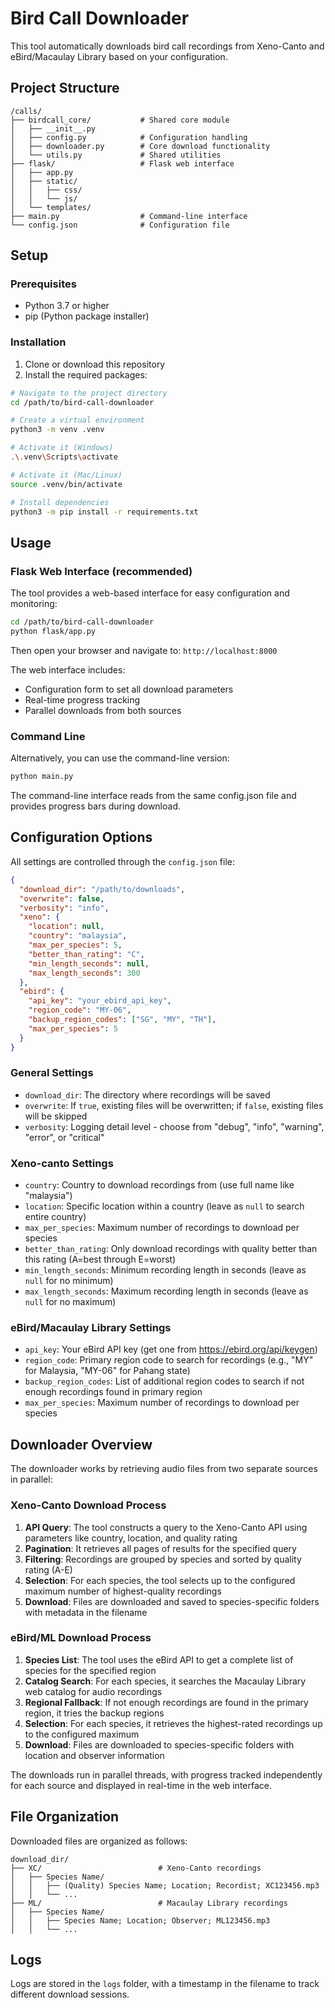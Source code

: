 # Bird Call Downloader

This tool automatically downloads bird call recordings from Xeno-Canto and eBird/Macaulay Library based on your configuration.

## Project Structure

```
/calls/
├── birdcall_core/           # Shared core module
│   ├── __init__.py
│   ├── config.py            # Configuration handling
│   ├── downloader.py        # Core download functionality
│   └── utils.py             # Shared utilities
├── flask/                   # Flask web interface
│   ├── app.py
│   ├── static/
│   │   ├── css/
│   │   └── js/
│   └── templates/
├── main.py                  # Command-line interface
└── config.json              # Configuration file
```

## Setup

### Prerequisites
- Python 3.7 or higher
- pip (Python package installer)

### Installation

1. Clone or download this repository
2. Install the required packages:

```bash
# Navigate to the project directory
cd /path/to/bird-call-downloader

# Create a virtual environment
python3 -m venv .venv

# Activate it (Windows)
.\.venv\Scripts\activate

# Activate it (Mac/Linux)
source .venv/bin/activate

# Install dependencies
python3 -m pip install -r requirements.txt
```

## Usage

### Flask Web Interface (recommended)

The tool provides a web-based interface for easy configuration and monitoring:

```bash
cd /path/to/bird-call-downloader
python flask/app.py
```

Then open your browser and navigate to: `http://localhost:8000`

The web interface includes:
- Configuration form to set all download parameters
- Real-time progress tracking
- Parallel downloads from both sources

### Command Line

Alternatively, you can use the command-line version:

```bash
python main.py
```

The command-line interface reads from the same config.json file and provides progress bars during download.

## Configuration Options

All settings are controlled through the `config.json` file:

```json
{
  "download_dir": "/path/to/downloads",
  "overwrite": false,
  "verbosity": "info",
  "xeno": {
    "location": null,
    "country": "malaysia",
    "max_per_species": 5,
    "better_than_rating": "C",
    "min_length_seconds": null,
    "max_length_seconds": 300
  },
  "ebird": {
    "api_key": "your_ebird_api_key",
    "region_code": "MY-06",
    "backup_region_codes": ["SG", "MY", "TH"],
    "max_per_species": 5
  }
}
```

### General Settings

- `download_dir`: The directory where recordings will be saved
- `overwrite`: If `true`, existing files will be overwritten; if `false`, existing files will be skipped
- `verbosity`: Logging detail level - choose from "debug", "info", "warning", "error", or "critical"

### Xeno-canto Settings

- `country`: Country to download recordings from (use full name like "malaysia")
- `location`: Specific location within a country (leave as `null` to search entire country)
- `max_per_species`: Maximum number of recordings to download per species
- `better_than_rating`: Only download recordings with quality better than this rating (A=best through E=worst)
- `min_length_seconds`: Minimum recording length in seconds (leave as `null` for no minimum)
- `max_length_seconds`: Maximum recording length in seconds (leave as `null` for no maximum)

### eBird/Macaulay Library Settings

- `api_key`: Your eBird API key (get one from https://ebird.org/api/keygen)
- `region_code`: Primary region code to search for recordings (e.g., "MY" for Malaysia, "MY-06" for Pahang state)
- `backup_region_codes`: List of additional region codes to search if not enough recordings found in primary region
- `max_per_species`: Maximum number of recordings to download per species

## Downloader Overview

The downloader works by retrieving audio files from two separate sources in parallel:

### Xeno-Canto Download Process
1. **API Query**: The tool constructs a query to the Xeno-Canto API using parameters like country, location, and quality rating
2. **Pagination**: It retrieves all pages of results for the specified query
3. **Filtering**: Recordings are grouped by species and sorted by quality rating (A-E)
4. **Selection**: For each species, the tool selects up to the configured maximum number of highest-quality recordings
5. **Download**: Files are downloaded and saved to species-specific folders with metadata in the filename

### eBird/ML Download Process
1. **Species List**: The tool uses the eBird API to get a complete list of species for the specified region
2. **Catalog Search**: For each species, it searches the Macaulay Library web catalog for audio recordings
3. **Regional Fallback**: If not enough recordings are found in the primary region, it tries the backup regions
4. **Selection**: For each species, it retrieves the highest-rated recordings up to the configured maximum
5. **Download**: Files are downloaded to species-specific folders with location and observer information

The downloads run in parallel threads, with progress tracked independently for each source and displayed in real-time in the web interface.

## File Organization

Downloaded files are organized as follows:

```
download_dir/
├── XC/                          # Xeno-Canto recordings
│   ├── Species Name/
│   │   ├── (Quality) Species Name; Location; Recordist; XC123456.mp3
│   │   └── ...
├── ML/                          # Macaulay Library recordings
│   ├── Species Name/
│   │   ├── Species Name; Location; Observer; ML123456.mp3
│   │   └── ...
```

## Logs

Logs are stored in the `logs` folder, with a timestamp in the filename to track different download sessions.